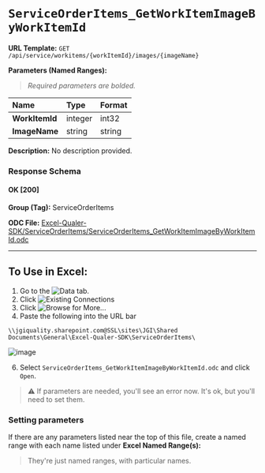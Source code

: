 # `ServiceOrderItems_GetWorkItemImageByWorkItemId`
> 

**URL Template:**
`GET /api/service/workitems/{workItemId}/images/{imageName}`

**Parameters (Named Ranges):**

> *Required parameters are bolded.*

| Name           | Type    | Format   |
|:---------------|:--------|:---------|
| **WorkItemId** | integer | int32    |
| **ImageName**  | string  | string   |

**Description:**
No description provided.

### Response Schema

#### OK [200]



**Group (Tag):**
ServiceOrderItems

**ODC File:**
[Excel-Qualer-SDK/ServiceOrderItems/ServiceOrderItems_GetWorkItemImageByWorkItemId.odc](https://github.com/Johnson-Gage-Inspection-Inc/qualer-sdk-odc/blob/main/Excel-Qualer-SDK/ServiceOrderItems/ServiceOrderItems_GetWorkItemImageByWorkItemId.odc)

---

To Use in Excel:
---

1. Go to the ![`Data`](https://github.com/user-attachments/assets/da437a70-57b3-4c5b-bb01-4910ece19ed1)
 tab.
3. Click ![Existing Connections](https://github.com/user-attachments/assets/a2f1ed67-b2e0-4c23-ac90-68c870e60289)
4. Click ![`Browse for More...`](https://github.com/user-attachments/assets/8e698494-6865-41e7-b6fa-043aea81809a)
5. Paste the following into the URL bar
```
\\jgiquality.sharepoint.com@SSL\sites\JGI\Shared Documents\General\Excel-Qualer-SDK\ServiceOrderItems\
```

![image](https://github.com/user-attachments/assets/1e1a8d87-0377-446d-aaf5-d78562991db3)

6. Select `ServiceOrderItems_GetWorkItemImageByWorkItemId.odc` and click `Open`.

> ⚠️ If parameters are needed, you'll see an error now. It's ok, but you'll need to set them.

### Setting parameters
If there are any parameters listed near the top of this file, create a named range with each name listed under **Excel Named Range(s):**
> They're just named ranges, with particular names.
